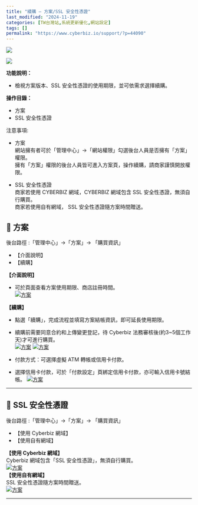 ```yaml
---
title: "續購 – 方案/SSL 安全性憑證"
last_modified: "2024-11-19"
categories: [TW台灣站,系統更新優化,網站設定]
tags: []
permalink: "https://www.cyberbiz.io/support/?p=44090"
---
```


![](https://www.cyberbiz.io/support/wp-content/uploads/適用站別.png)

[![](https://www.cyberbiz.io/support/wp-content/uploads/台灣站.png)](https://www.cyberbiz.io/support/?page_id=2490)

**功能說明：**  

* 檢視方案版本、SSL 安全性憑證的使用期限，並可依需求選擇續購。

**操作目錄：**

* 方案
* SSL 安全性憑證

注意事項:  

* 方案  
網站擁有者可於「管理中心」→「網站權限」勾選後台人員是否擁有「方案」權限。  
擁有「方案」權限的後台人員皆可進入方案頁，操作續購，請商家謹慎開放權限。



* SSL 安全性憑證  
商家若使用 CYBERBIZ 網域，CYBERBIZ 網域包含 SSL 安全性憑證，無須自行購買。  
商家若使用自有網域， SSL 安全性憑證隨方案時間贈送。  

## 📌 方案


後台路徑 :「管理中心」→「方案」→ 「購買資訊」  



* 【介面說明】
* 【續購】

**【介面說明】**

* 可於頁面查看方案使用期限、商店註冊時間。  
[![方案](https://www.cyberbiz.io/support/wp-content/uploads/方案01.png)](https://www.cyberbiz.io/support/wp-content/uploads/方案01.png)  

**【續購】**

* 點選「續購」，完成流程並填寫方案結帳資訊，即可延長使用期限。
* 續購前需要同意合約和上傳變更登記，待 Cyberbiz 法務審核後(約3~5個工作天)才可進行購買。  
[![方案](https://www.cyberbiz.io/support/wp-content/uploads/方案03.png)](https://www.cyberbiz.io/support/wp-content/uploads/方案03.png) [![方案](https://www.cyberbiz.io/helpcenter/wp-content/uploads/方案04.png)](https://www.cyberbiz.io/helpcenter/wp-content/uploads/方案04.png)

* 付款方式：可選擇虛擬 ATM 轉帳或信用卡付款。
* 選擇信用卡付款，可於「付款設定」頁綁定信用卡付款，亦可輸入信用卡號結帳。
[![方案](https://www.cyberbiz.io/support/wp-content/uploads/方案02.png)](https://www.cyberbiz.io/support/wp-content/uploads/方案02.png)  

* * *



## 📌 SSL 安全性憑證


後台路徑 :「管理中心」→「方案」→ 「購買資訊」  



* 【使用 Cyberbiz 網域】
* 【使用自有網域】

**【使用 Cyberbiz 網域】**  
Cyberbiz 網域包含「SSL 安全性憑證」，無須自行購買。  
[![方案](https://www.cyberbiz.io/helpcenter/wp-content/uploads/方案5.png)](https://www.cyberbiz.io/helpcenter/wp-content/uploads/方案5.png)  
**【使用自有網域】**  
SSL 安全性憑證隨方案時間贈送。  
[![方案](https://www.cyberbiz.io/helpcenter/wp-content/uploads/方案7.png)](https://www.cyberbiz.io/helpcenter/wp-content/uploads/方案7.png)  

* * *




